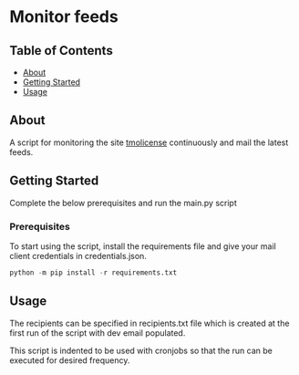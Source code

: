 # Monitor feeds

## Table of Contents

- [About](#about)
- [Getting Started](#getting_started)
- [Usage](#usage)

## About <a name = "about"></a>

A script for monitoring the site [tmolicense](http://tmolicense.lumbini.gov.np/) continuously and mail the latest feeds.

## Getting Started <a name = "getting_started"></a>

Complete the below prerequisites and run the main.py script

### Prerequisites

To start using the script, install the requirements file and give your mail client credentials in credentials.json.

```python
python -m pip install -r requirements.txt
```

## Usage <a name = "usage"></a>

The recipients can be specified in recipients.txt file which is created at the first run of the script with dev email populated.

This script is indented to be used with cronjobs so that the run can be executed for desired frequency.
